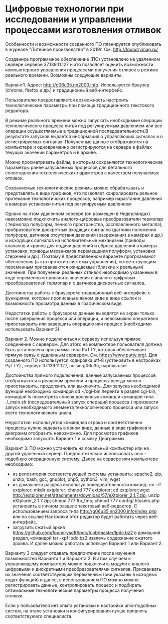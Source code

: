 # Цифровые технологии  при исследовании и  управлении процессами  изготовления  отливок
Особенности  и возможности созданного ПО планируется опубликовать в журнале "Литейное производство"  в 2019г.  См.   http://foundrymag.ru/

Созданное программное обеспечение (ПО) установлено на удаленном сервере  сервере 37.139.11.127 и это позволяет  оценить  возможности компьютерного управления процессами получения отливок в режиме реального времени. Возможны следующие варианты.

Вариант1. Адрес: http://g06u35.nn2000.info. Используется  браузер (chrome, firefox и др.) и традиционный веб-интерфейс. 

Пользователю предоставляется возможность настроить технологические параметры при помощи традиционного текстового редактора. 

В режиме реального времени можно  запускать необходимые  операции технологичесого процесса литья под регулируемым давлением или все операции осущестляемые  в традиционной последовательности.В результате запусков выдается информация о управляющих сигналах  и о регистрируемых сигналах. Полученные данные отображаются на компьютере и одновременно регистрируются на сервере в файлах текущих значений параметров и в архиве. 

Можно просматривать файлы, в которым сохраняются технологические параметры  ранее запускаемых процессов для  детального сопоставления технологических параметров с качеством получаемых отливок.
  
Сохраняемые технологические режимы можно обрабатывать и представлять в виде графиков, что позволяет конролировать рельное протекание технологичских процессов, например нарастание давления в камерах установки литья под регулируемым давлением   

Однако на этом удаленном сервере (он размещен в Нидерландах) невозможно подключить  аналого-цифровые преобразователи термопар ( термопар полуформ, печного пространства, расплавленного металла), пробразователи дискретных входящих сигналов (датчики положения полуформ, датчиков отсутствия  давления (разрежения) в камерах и др.) и исходящих сигналов  на исполнительные механизмы (приводы клапанов и кранов для подачи давлений и сброса давлений  в камеры установки, приводы механизмов перемещения полуформ, установки стержней  и др.).  Поэтому в представленном варианте прогркаммног обеспечения (а это прототип системы управления),  сответствующим переменным присваиваются ожидаемые (близкие к реальным) значения. При получении реальных отливок необходимо указанным в коде переменным присвоить значения с  аналого-цифровых преобразователей  термопар и с датчиков дискретных сигналов.

Достоинства работы с браузером: традиционный веб-интерфейс с функциями, которые прописаны в явном виде в виде ссылок и  возможность просмотра данных в графическом виде.

Недостатки работы с браузером:   данные  выводятся на экран только после завершения процесса или операции, и невозможно оперативно приостановить или завершить операцию или процесс (необходимо использовать Вариант 2).
 
 
Вариант 2. Можно подключиться к серверу используя прямое соединение с сервером. Для этого на  компьютере польователя должна быть установлена программа типа PuTTY, которая обеспечивает прямую связь с удаленным сервером. См. https://www.putty.org/. Для созданного ПО используется кодировка utf-8 (установить в настройках PyTTY) , сервер: 37.139.11.127, логин:g06u35, пароль:user

Достоинства прямого подключения: данные запускаемых процессов отображаются в реальном времени и процессы всегда можно приостановить, продолжить или выключить. Для запуска необходимой функций  необходимо  командой cd ~/cgi-bin перейти в раздел cgi-bin, командой ls посмотреть список доспупных команд и командой типа ./_main.sh (последовательный запуск операций процесса ) произвести запуск необходимого элемента технологичесого процесса или запуск всего технологического цикла.

Недостатки: используется командная строка и соответственно процессы нужно задавать в явном виде, данные в виде графиков и диаграмм  отобразить невозможно. Для просмотра графиков необходимо запускать Вариант 1 и ссылку Диаграммы 

Вариант 3. ПО можно установить на локальный компьютер или на другой удаленный сервер. Предпочтительно использовать unix - подобную операционную систему. Далее на сервере или компьютере необходимо:
- из репозитория соответствующей системы установить: apache2, zip, unzip, bash, gcc, gnuplot, php5, python3, vim, wget
- из домашнего раздела используя поледовательности команд: rm -rf extplorer; mkdir extplorer; chmod 777 extplorer; cd extplorer;wget http://extplorer.net/attachments/download/57/eXtplorer_2.1.7.zip; unzip eXtplorer_2.1.7.zip; chmod 777 ftp_tmp; chmod 777 config/.htusers.php установить в личном разделе текстовый веб-редактор. С использованием запроса типа http://g06u35.nn2000.info/index.php или по ссылке Настройки этот редактор будет работать через веб-интерфейс.
- загрузить сжатый архив https://github.com/foundrysoft/lpdc/blob/master/lpdc.bz2 в домашний раздел, командой tar -xpf
lpdc.bz2 извлечь содержание сжатого архива. И далее можно работать используя Вариант 1 или Вариант 2.

Варианту 3 следует отдавать предпочтение после изучения возможностей Варианта 1 и Варианта 2. В этом случаем к управляющему компьютеру можно подключить  модули с аналого-цифровыми и дискретными преобразователями сигналов. Присваивать их значения соответствующим переменным (они указаны в исходных кодах функций) и далее, с использованием ПО можно можно регистрировать данные,  контролировать процесс  и подбирать оптимальные технологические параметры  процесса получения отливки.

Если у пользователя нет опыта установки и настройки unix-подобных систем, на этапе установки и конфигурирования лучше привлечь соответствуюего специалиста. 
